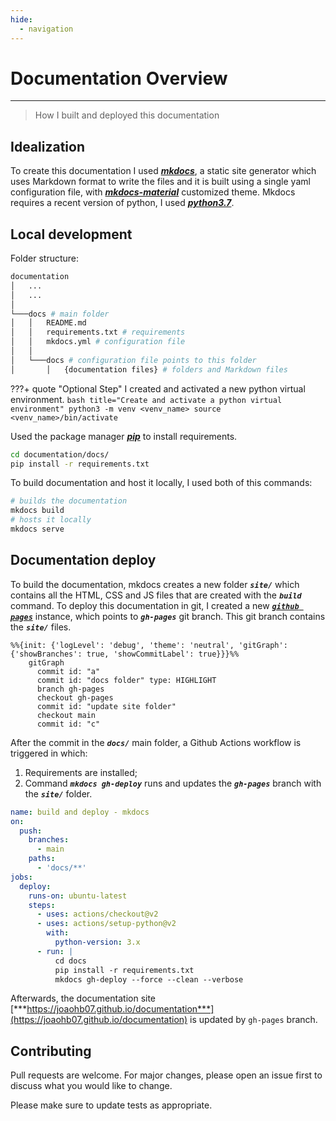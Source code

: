 ```yaml
---
hide:
  - navigation
---
```

# Documentation Overview

---

> How I built and deployed this documentation

## Idealization

To create this documentation I used [***mkdocs***](https://www.mkdocs.org/), a static site generator which uses Markdown format to write the files and it is built using a single yaml configuration file, with [***mkdocs-material***](https://squidfunk.github.io/mkdocs-material/) customized theme. Mkdocs requires a recent version of python, I used [***python3.7***](https://www.python.org/downloads/).

## Local development

Folder structure:

```bash
documentation
│   ...
│   ...   
│
└───docs # main folder
│   │   README.md
│   │   requirements.txt # requirements
│   │   mkdocs.yml # configuration file
│   │   
│   └───docs # configuration file points to this folder
│       │   {documentation files} # folders and Markdown files
```

???+ quote "Optional Step"
    I created and activated a new python virtual environment.
    ```bash title="Create and activate a python virtual environment"
    python3 -m venv <venv_name>
    source <venv_name>/bin/activate
    ```

Used the package manager [***pip***](https://pip.pypa.io/en/stable/) to install requirements.

```bash title="Install the requirements"
cd documentation/docs/
pip install -r requirements.txt
```

To build documentation and host it locally, I used both of this commands:

```bash title="Run mkdocs locally"
# builds the documentation
mkdocs build
# hosts it locally
mkdocs serve 
```

## Documentation deploy

To build the documentation, mkdocs creates a new folder ***`site/`*** which contains all the HTML, CSS and JS files that are created with the ***`build`*** command. To deploy this documentation in git, I created a new [***`github pages`***](https://pages.github.com/) instance, which points to ***`gh-pages`*** git branch. This git branch contains the ***`site/`*** files.

```mermaid
%%{init: {'logLevel': 'debug', 'theme': 'neutral', 'gitGraph': {'showBranches': true, 'showCommitLabel': true}}}%%
    gitGraph
      commit id: "a"
      commit id: "docs folder" type: HIGHLIGHT
      branch gh-pages
      checkout gh-pages
      commit id: "update site folder"
      checkout main
      commit id: "c"

```

After the commit in the ***`docs/`*** main folder, a Github Actions workflow is triggered in which:

  1. Requirements are installed;
  2. Command ***`mkdocs gh-deploy`*** runs and updates the ***`gh-pages`*** branch with the ***`site/`*** folder.

```yaml title="pages-deploy.yml"
name: build and deploy - mkdocs
on:
  push:
    branches:
      - main
    paths:
      - 'docs/**'
jobs:
  deploy:
    runs-on: ubuntu-latest
    steps:
      - uses: actions/checkout@v2
      - uses: actions/setup-python@v2
        with:
          python-version: 3.x
      - run: |
          cd docs
          pip install -r requirements.txt
          mkdocs gh-deploy --force --clean --verbose
```

Afterwards, the documentation site [***https://joaohb07.github.io/documentation***](https://joaohb07.github.io/documentation) is updated by `gh-pages` branch.

## Contributing

Pull requests are welcome. For major changes, please open an issue first to discuss what you would like to change.

Please make sure to update tests as appropriate.
